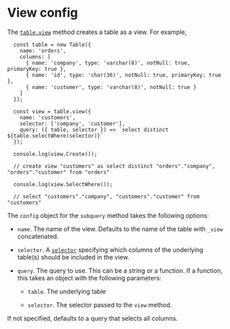 # View config

The [`table.view`](./table.md#view) method creates a table as a view. For example,

```
  const table = new Table({
    name: 'orders',
    columns: [
      { name: 'company', type: 'varchar(8)', notNull: true, primaryKey: true },
      { name: 'id', type: 'char(36)', notNull: true, primaryKey: true },
      { name: 'customer', type: 'varchar(8)', notNull: true }
    ]
  });

  const view = table.view({
    name: 'customers',
    selector: ['company', 'customer'],
    query: ({ table, selector }) => `select distinct ${table.selectWhere(selector)}`
  });

  console.log(view.Create());

  // create view "customers" as select distinct "orders"."company", "orders"."customer" from "orders"

  console.log(view.SelectWhere());

  // select "customers"."company", "customers"."customer" from "customers"

```

The `config` object for the `subquery` method takes the following options:

* `name`. The name of the view. Defaults to the name of the table with `_view` concatenated.

* `selector`. A [`selector`](./selector.md) specifying which columns of the underlying table(s) should be included in the view.

* `query`. The query to use. This can be a string or a function. If a function, this takes an object with the following parameters:

  * `table`. The underlying table

  * `selector`. The selector passed to the `view` method.

If not specified, defaults to a query that selects all columns.

